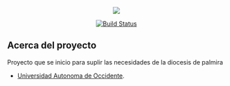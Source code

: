 <p align="center"><img src="https://laravel.com/assets/img/components/logo-laravel.svg"></p>

<p align="center">
<a href="https://travis-ci.org/laravel/framework"><img src="https://travis-ci.org/laravel/framework.svg" alt="Build Status"></a>
</p>

## Acerca del proyecto

Proyecto que se inicio para suplir las necesidades de la diocesis de palmira

- [Universidad Autonoma de Occidente](https://www.uao.edu.co).
